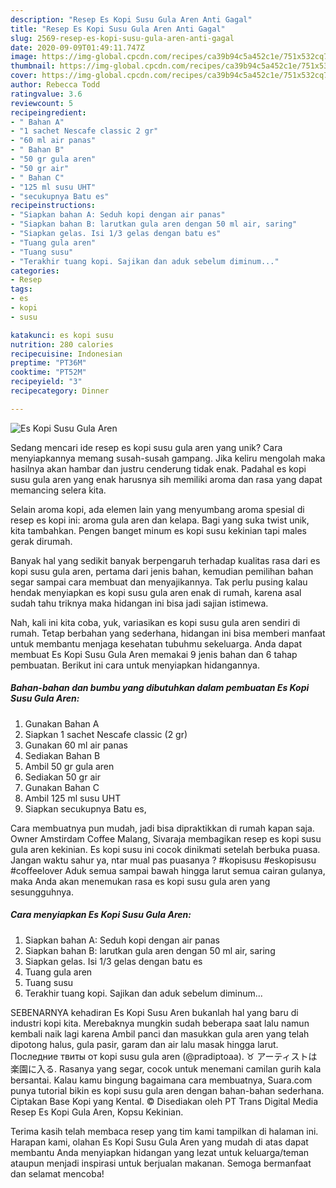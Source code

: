 ```yaml
---
description: "Resep Es Kopi Susu Gula Aren Anti Gagal"
title: "Resep Es Kopi Susu Gula Aren Anti Gagal"
slug: 2569-resep-es-kopi-susu-gula-aren-anti-gagal
date: 2020-09-09T01:49:11.747Z
image: https://img-global.cpcdn.com/recipes/ca39b94c5a452c1e/751x532cq70/es-kopi-susu-gula-aren-foto-resep-utama.jpg
thumbnail: https://img-global.cpcdn.com/recipes/ca39b94c5a452c1e/751x532cq70/es-kopi-susu-gula-aren-foto-resep-utama.jpg
cover: https://img-global.cpcdn.com/recipes/ca39b94c5a452c1e/751x532cq70/es-kopi-susu-gula-aren-foto-resep-utama.jpg
author: Rebecca Todd
ratingvalue: 3.6
reviewcount: 5
recipeingredient:
- " Bahan A"
- "1 sachet Nescafe classic 2 gr"
- "60 ml air panas"
- " Bahan B"
- "50 gr gula aren"
- "50 gr air"
- " Bahan C"
- "125 ml susu UHT"
- "secukupnya Batu es"
recipeinstructions:
- "Siapkan bahan A: Seduh kopi dengan air panas"
- "Siapkan bahan B: larutkan gula aren dengan 50 ml air, saring"
- "Siapkan gelas. Isi 1/3 gelas dengan batu es"
- "Tuang gula aren"
- "Tuang susu"
- "Terakhir tuang kopi. Sajikan dan aduk sebelum diminum..."
categories:
- Resep
tags:
- es
- kopi
- susu

katakunci: es kopi susu 
nutrition: 280 calories
recipecuisine: Indonesian
preptime: "PT36M"
cooktime: "PT52M"
recipeyield: "3"
recipecategory: Dinner

---
```



![Es Kopi Susu Gula Aren](https://img-global.cpcdn.com/recipes/ca39b94c5a452c1e/751x532cq70/es-kopi-susu-gula-aren-foto-resep-utama.jpg)

Sedang mencari ide resep es kopi susu gula aren yang unik? Cara menyiapkannya memang susah-susah gampang. Jika keliru mengolah maka hasilnya akan hambar dan justru cenderung tidak enak. Padahal es kopi susu gula aren yang enak harusnya sih memiliki aroma dan rasa yang dapat memancing selera kita.

Selain aroma kopi, ada elemen lain yang menyumbang aroma spesial di resep es kopi ini: aroma gula aren dan kelapa. Bagi yang suka twist unik, kita tambahkan. Pengen banget minum es kopi susu kekinian tapi males gerak dirumah.

Banyak hal yang sedikit banyak berpengaruh terhadap kualitas rasa dari es kopi susu gula aren, pertama dari jenis bahan, kemudian pemilihan bahan segar sampai cara membuat dan menyajikannya. Tak perlu pusing kalau hendak menyiapkan es kopi susu gula aren enak di rumah, karena asal sudah tahu triknya maka hidangan ini bisa jadi sajian istimewa.


Nah, kali ini kita coba, yuk, variasikan es kopi susu gula aren sendiri di rumah. Tetap berbahan yang sederhana, hidangan ini bisa memberi manfaat untuk membantu menjaga kesehatan tubuhmu sekeluarga. Anda dapat membuat Es Kopi Susu Gula Aren memakai 9 jenis bahan dan 6 tahap pembuatan. Berikut ini cara untuk menyiapkan hidangannya.

<!--inarticleads1-->

##### Bahan-bahan dan bumbu yang dibutuhkan dalam pembuatan Es Kopi Susu Gula Aren:

1. Gunakan  Bahan A
1. Siapkan 1 sachet Nescafe classic (2 gr)
1. Gunakan 60 ml air panas
1. Sediakan  Bahan B
1. Ambil 50 gr gula aren
1. Sediakan 50 gr air
1. Gunakan  Bahan C
1. Ambil 125 ml susu UHT
1. Siapkan secukupnya Batu es,


Cara membuatnya pun mudah, jadi bisa dipraktikkan di rumah kapan saja. Owner Amstirdam Coffee Malang, Sivaraja membagikan resep es kopi susu gula aren kekinian. Es kopi susu ini cocok dinikmati setelah berbuka puasa. Jangan waktu sahur ya, ntar mual pas puasanya ? #kopisusu #eskopisusu #coffeelover Aduk semua sampai bawah hingga larut semua cairan gulanya, maka Anda akan menemukan rasa es kopi susu gula aren yang sesungguhnya. 

<!--inarticleads2-->

##### Cara menyiapkan Es Kopi Susu Gula Aren:

1. Siapkan bahan A: Seduh kopi dengan air panas
1. Siapkan bahan B: larutkan gula aren dengan 50 ml air, saring
1. Siapkan gelas. Isi 1/3 gelas dengan batu es
1. Tuang gula aren
1. Tuang susu
1. Terakhir tuang kopi. Sajikan dan aduk sebelum diminum...


SEBENARNYA kehadiran Es Kopi Susu Aren bukanlah hal yang baru di industri kopi kita. Merebaknya mungkin sudah beberapa saat lalu namun kembali naik lagi karena Ambil panci dan masukkan gula aren yang telah dipotong halus, gula pasir, garam dan air lalu masak hingga larut. Последние твиты от kopi susu gula aren (@pradiptoaa). ♉ アーティストは楽園に入る. Rasanya yang segar, cocok untuk menemani camilan gurih kala bersantai. Kalau kamu bingung bagaimana cara membuatnya, Suara.com punya tutorial bikin es kopi susu gula aren dengan bahan-bahan sederhana. Ciptakan Base Kopi yang Kental. © Disediakan oleh PT Trans Digital Media Resep Es Kopi Gula Aren, Kopsu Kekinian. 

Terima kasih telah membaca resep yang tim kami tampilkan di halaman ini. Harapan kami, olahan Es Kopi Susu Gula Aren yang mudah di atas dapat membantu Anda menyiapkan hidangan yang lezat untuk keluarga/teman ataupun menjadi inspirasi untuk berjualan makanan. Semoga bermanfaat dan selamat mencoba!
